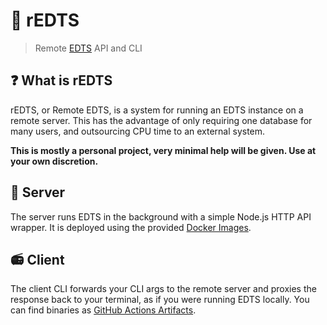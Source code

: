 # 🌠 rEDTS
> Remote [EDTS](https://bitbucket.org/Esvandiary/edts) API and CLI

## ❓ What is rEDTS
rEDTS, or Remote EDTS, is a system for running an EDTS instance on a remote server. This has the advantage of only requiring one database for many users, and outsourcing CPU time to an external system.

**This is mostly a personal project, very minimal help will be given. Use at your own discretion.**

## 📡 Server
The server runs EDTS in the background with a simple Node.js HTTP API wrapper. It is deployed using the provided [Docker Images](https://github.com/lolPants/redts/packages/733073).

## 📻 Client
The client CLI forwards your CLI args to the remote server and proxies the response back to your terminal, as if you were running EDTS locally. You can find binaries as [GitHub Actions Artifacts](https://github.com/lolPants/redts/actions/workflows/cli.yml).
